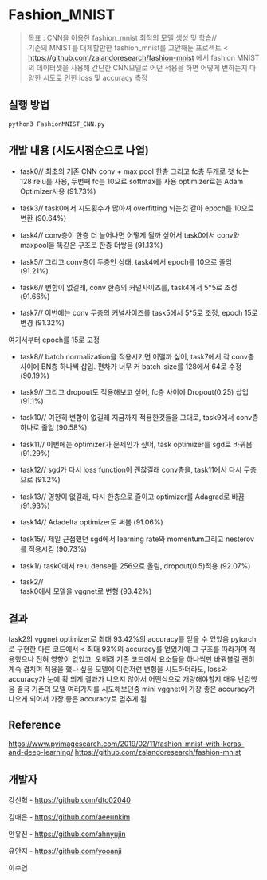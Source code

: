 # Fashion_MNIST
> 목표 : CNN을 이용한 fashion_mnist 최적의 모델 생성 및 학습//  
기존의 MNIST를 대체할만한 fashion_mnist를 고안해둔 프로젝트 < https://github.com/zalandoresearch/fashion-mnist
에서 fashion MNIST의 데이터셋을 사용해 간단한 CNN모델로 어떤 적용을 하면 어떻게 변하는지 다양한 시도로 인한 loss 및 accuracy 측정

## 실행 방법
```
python3 FashionMNIST_CNN.py
```

## 개발 내용 (시도시점순으로 나열)

* task0//
최초의 기존 CNN conv + max pool 한층 그리고 fc층 두개로 첫 fc는 128 relu를 사용, 두번째 fc는 10으로 softmax를 사용 
optimizer로는 Adam Optimizer사용 (91.73%)
    
* task3//
task0에서 시도횟수가 많아져 overfitting 되는것 같아 epoch를 10으로 변환 (90.64%)
    
* task4//
conv층이 한층 더 늘어나면 어떻게 될까 싶어서 task0에서 conv와 maxpool을 똑같은 구조로 한층 더쌓음 (91.13%)
    
* task5//
그리고 conv층이 두층인 상태, task4에서 epoch를 10으로 줄임 (91.21%)
    
* task6//
변함이 없길래, conv 한층의 커널사이즈를, task4에서 5*5로 조정 (91.66%)
    
* task7//
이번에는 conv 두층의 커널사이즈를 task5에서 5*5로 조정\, epoch 15로 변경 (91.32%)
    
여기서부터 epoch를 15로 고정

* task8//
batch normalization을 적용시키면 어떨까 싶어,
task7에서 각 conv층 사이에 BN층 하나씩 삽입. 편차가 너무 커 batch-size를 128에서 64로 수정 (90.19%)

* task9//
그리고 dropout도 적용해보고 싶어, fc층 사이에 Dropout(0.25) 삽입 (91.1%)
    
* task10//
여전히 변함이 없길래 지금까지 적용한것들을 그대로, task9에서 conv층 하나로 줄임 (90.58%)
    
* task11//
이번에는 optimizer가 문제인가 싶어, task optimizer를 sgd로 바꿔봄 (91.29%)
    
* task12//
sgd가 다시 loss function이 괜찮길래 conv층을, task11에서 다시 두층으로 (91.2%)
    
* task13//
영향이 없길래, 다시 한층으로 줄이고 optimizer를 Adagrad로 바꿈 (91.93%)
    
* task14//
Adadelta optimizer도 써봄 (91.06%)
    
* task15//
제일 근접했던 sgd에서 learning rate와 momentum그리고 nesterov를 적용시킴 (90.73%)
    
* task1//
task0에서 relu dense를 256으로 올림, dropout(0.5)적용 (92.07%)
    
* task2//        
task0에서 모델을 vggnet로 변형 (93.42%)
    
## 결과

   task2의 vggnet optimizer로 최대 93.42%의 accuracy를 얻을 수 있었음
   pytorch로 구현한 다른 코드에서 < 최대 93%의 accuracy를 얻었기에 그 구조를 따라가며 적용했으나
   전혀 영향이 없었고, 오히려 기존 코드에서 요소들을 하나씩만 바꿔볼걸 괜히 계속 겹치며 적용을 했나 싶음
   모델에 이런저런 변형을 시도하더라도, loss와 accuracy가 눈에 확 띄게 결과가 나오지 않아서 어떤식으로 개량해야할지 매우 난감했음
   결국 기존의 모델 여러가지를 시도해보던중 mini vggnet이 가장 좋은 accuracy가 나오게 되어서 가장 좋은 accuracy로 멈추게 됨
   
## Reference

   https://www.pyimagesearch.com/2019/02/11/fashion-mnist-with-keras-and-deep-learning/
   https://github.com/zalandoresearch/fashion-mnist
   
## 개발자

강신혁 - https://github.com/dtc02040

김애은 - https://github.com/aeeunkim

안유진 - https://github.com/ahnyujin

유안지 - https://github.com/yooanji

이수연
